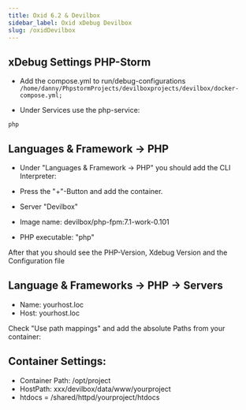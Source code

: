 ```yaml
---
title: Oxid 6.2 & Devilbox
sidebar_label: Oxid xDebug Devilbox
slug: /oxidDevilbox
---
```


## xDebug Settings PHP-Storm

- Add the compose.yml to run/debug-configurations
``
/home/danny/PhpstormProjects/devilboxprojects/devilbox/docker-compose.yml;
``

- Under Services use the php-service:

``
php
``


## Languages & Framework -> PHP
- Under "Languages & Framework -> PHP" you should add the CLI Interpreter:

- Press the "+"-Button and add the container.
- Server "Devilbox"
- Image name: devilbox/php-fpm:7.1-work-0.101
- PHP executable: "php"

After that you should see the PHP-Version, Xdebug Version and the Configuration file

## Language & Frameworks -> PHP -> Servers

- Name: yourhost.loc
- Host: yourhost.loc

Check "Use path mappings" and add the absolute Paths from your container:

## Container Settings:

- Container Path: /opt/project
- HostPath: xxx/devilbox/data/www/yourproject
- htdocs = /shared/httpd/yourproject/htdocs